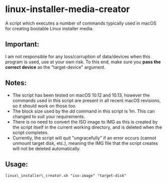 # linux-installer-media-creator
A script which executes a number of commands typically used in macOS for creating bootable Linux installer media.

## Important:
I am not responsible for any loss/corruption of data/devices when this program is used, use at your own risk. To this end, make sure you **pass the correct device** as the "target-device" argument.

## Notes:
  * The script has been tested on macOS 10.12 and 10.13, however the commands used in this script are present in all recent macOS revisions, so it should work on those too.
  * The block size used by the _dd_ command in this script is 1m. This can changed to suit your requirements.
  * There is no need to convert the ISO image to IMG as this is created by the script itself in the current working directory, and is deleted when the script completes.
  * Currently, the script will quit "ungracefully" if an error occurs (cannot unmount target disk, etc.), meaning the IMG file that the script creates will not be deleted automatically.

## Usage:
```
linux\_installer\_creator.sh "iso-image" "target-disk"
```
